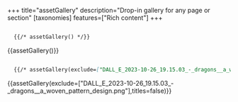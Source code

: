 +++
title="assetGallery"
description="Drop-in gallery for any page or section"
[taxonomies]
features=["Rich content"]
+++

```md

  {{/* assetGallery() */}}
```

{{assetGallery()}}

```md

  {{/* assetGallery(exclude=["DALL_E_2023-10-26_19.15.03_-_dragons__a_woven_pattern_design.png"],titles=false) */}}
```

{{assetGallery(exclude=["DALL_E_2023-10-26_19.15.03_-_dragons__a_woven_pattern_design.png"],titles=false)}}

